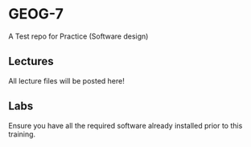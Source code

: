 # GEOG-7
A Test repo for Practice (Software design)

## Lectures
All lecture files will be posted here!


## Labs
Ensure you have all the required software already installed prior to this training.